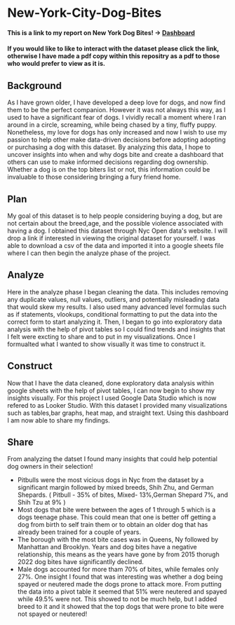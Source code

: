 # New-York-City-Dog-Bites
#### This is a link to my report on New York Dog Bites! -> [Dashboard](https://lookerstudio.google.com/reporting/db272abe-77fe-4810-b35a-b548c44501c8)
#### If you would like to like to interact with the dataset please click the link, otherwise I have made a pdf copy within this repositry as a pdf to those who would prefer to view as it is.

## Background 
As I have grown older, I have developed a deep love for dogs, and now find them to be the perfect companion. However it was not always this way, as I used to have a significant fear of dogs. I vividly recall a moment where I ran around in a circle, screaming, while being chased by a tiny, fluffy puppy. Nonetheless, my love for dogs has only increased and now I wish to use my passion to help other make data-driven decisions before adopting adopting or purchasing a dog with this dataset. By analyzing this data, I hope to uncover insights into when and why dogs bite and create a dashboard that others can use to make informed decisions regarding dog ownership. Whether a dog is on the top biters list or not, this information could be invaluable to those considering bringing a fury friend home.

## Plan
My goal of this dataset is to help people considering buying a dog, but are not certain about the breed,age, and the possible violence associated with having a dog.
I obtained this dataset through Nyc Open data's website. I will drop a link if interested in viewing the original dataset for yourself. I was able to download a csv of the data and imported it into a google sheets file where I can then begin the analyze phase of the project. 

## Analyze 
Here in the analyze phase I began cleaning the data. This includes removing any duplicate values, null values, outliers, and potentially misleading data that would skew my results. I also used many advanced level formulas such as if statements, vlookups, conditional formatting to put the data into the correct form to start analyzing it. Then, I began to go into exploratory data analysis with the help of pivot tables so I could find trends and insights that I felt were excting to share and to put in my visualizations. Once I formualted what I wanted to show visually it was time to construct it. 

## Construct 
Now that I have the data cleaned, done exploratory data analysis within google sheets with the help of pivot tables, I can now begin to show my insights visually. For this project I used Google Data Studio which is now refered to as Looker Studio. With this dataset I provided many visualizations such as tables,bar graphs, heat map, and straight text. Using this dashboard I am now able to share my findings. 

## Share 
From analyzing the datset I found many insights that could help potential dog owners in their selection! 
- Pitbulls were the most vicious dogs in Nyc from the dataset by a significant margin followed by mixed breeds, Shih Zhu, and German Shepards. ( Pitbull - 35% of bites, Mixed- 13%,German Shepard 7%, and Shih Tzu at 9% )
- Most dogs that bite were between the ages of 1 through 5 which is a dogs teenage phase. This could mean that one is better off getting a dog from birth to self train them or to obtain an older dog that has already been trained for a couple of years. 
- The borough with the most bite cases was in Queens, Ny followed by Manhattan and Brooklyn. Years and dog bites have a negative relationship, this means as the years have gone by from 2015 thorugh 2022 dog bites have significantlly declined. 
- Male dogs accounted for more tham 70% of bites, while females only 27%. One insight I found that was interesting was whether a dog being spayed or neutered made the dogs prone to attack more. From putting the data into a pivot table it seemed that 51% were neutered and spayed while 49.5% were not. This showed to not be much help, but I added breed to it and it showed that the top dogs that were prone to bite were not spayed or neutered!


